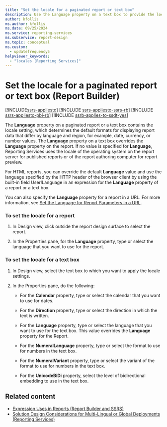 ```yaml
---
title: "Set the locale for a paginated report or text box"
description: Use the Language property on a text box to provide the locale setting for formats in a paginated report that display data that differ by language and region in Report Builder.
author: kfollis
ms.author: kfollis
ms.date: 09/25/2024
ms.service: reporting-services
ms.subservice: report-design
ms.topic: conceptual
ms.custom:
  - updatefrequency5
helpviewer_keywords:
  - "locales [Reporting Services]"
---
```

# Set the locale for a paginated report or text box (Report Builder)

[!INCLUDE[ssrs-appliesto](../../includes/ssrs-appliesto.md)] [!INCLUDE [ssrs-appliesto-ssrs-rb](../../includes/ssrs-appliesto-ssrs-rb.md)] [!INCLUDE [ssrs-appliesto-pbi-rb](../../includes/ssrs-appliesto-pbi-rb.md)] [!INCLUDE [ssrb-applies-to-ssdt-yes](../../includes/ssrb-applies-to-ssdt-yes.md)]

  The **Language** property on a paginated report or a text box contains the locale setting, which determines the default formats for displaying report data that differ by language and region, for example, date, currency, or number values. The **Language** property on a text box overrides the **Language** property on the report. If no value is specified for **Language**, Reporting Services uses the locale of the operating system on the report server for published reports or of the report authoring computer for report preview.  
  
 For HTML reports, you can override the default **Language** value and use the language specified by the HTTP header of the browser client by using the built-in field User!Language in an expression for the **Language** property of a report or a text box.  
  
 You can also specify the **Language** property for a report in a URL. For more information, see [Set the Language for Report Parameters in a URL](../../reporting-services/set-the-language-for-report-parameters-in-a-url.md).  
  
### To set the locale for a report  
  
1.  In Design view, click outside the report design surface to select the report.  
  
2.  In the Properties pane, for the **Language** property, type or select the language that you want to use for the report.  
  
### To set the locale for a text box  
  
1.  In Design view, select the text box to which you want to apply the locale settings.  
  
2.  In the Properties pane, do the following:  
  
    -   For the **Calendar** property, type or select the calendar that you want to use for dates.  
  
    -   For the **Direction** property, type or select the direction in which the text is written.  
  
    -   For the **Language** property, type or select the language that you want to use for the text box. This value overrides the **Language** property for the Report.  
  
    -   For the **NumeralLanguage** property, type or select the format to use for numbers in the text box.  
  
    -   For the **NumeralVariant** property, type or select the variant of the format to use for numbers in the text box.  
  
    -   For the **UnicodeBiDi** property, select the level of bidirectional embedding to use in the text box.  
  
## Related content

- [Expression Uses in Reports &#40;Report Builder and SSRS&#41;](../../reporting-services/report-design/expression-uses-in-reports-report-builder-and-ssrs.md)
- [Solution Design Considerations for Multi-Lingual or Global Deployments (Reporting Services)](/previous-versions/sql/)
